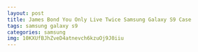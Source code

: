 ```yaml
---
layout: post
title: James Bond You Only Live Twice Samsung Galaxy S9 Case
tags: samsung galaxy s9
categories: samsung
img: 10KXUfBJhZveD4atnevch6kzuOj9J0iiu
---
```

